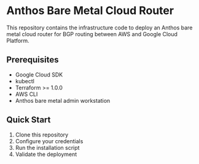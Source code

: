 # Anthos Bare Metal Cloud Router

This repository contains the infrastructure code to deploy an Anthos bare metal cloud router for BGP routing between AWS and Google Cloud Platform.

## Prerequisites

- Google Cloud SDK
- kubectl
- Terraform >= 1.0.0
- AWS CLI
- Anthos bare metal admin workstation

## Quick Start

1. Clone this repository
2. Configure your credentials
3. Run the installation script
4. Validate the deployment
